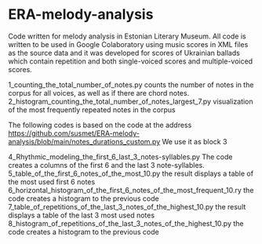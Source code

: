 # ERA-melody-analysis
Code written for melody analysis in Estonian Literary Museum. All code is written to be used in Google Colaboratory using music scores in XML files as the source data and it was developed for scores of Ukrainian ballads which contain repetition and both single-voiced scores and multiple-voiced scores.

1_counting_the_total_number_of_notes.py
counts the number of notes in the corpus for all voices, as well as if there are chord notes.
2_histogram_counting_the_total_number_of_notes_largest_7.py
visualization of the most frequently repeated notes in the corpus

The following codes is based on the code at the address https://github.com/susmet/ERA-melody-analysis/blob/main/notes_durations_custom.py
We use it as block 3

4_Rhythmic_modeling_the_first_6_last_3_notes-syllables.py
The code creates a columns of the first 6 and the last 3 note-syllables.
5_table_of_the_first_6_notes_of_the_most_10.py
the result displays a table of the most used first 6 notes
6_horizontal_histogram_of_the_first_6_notes_of_the_most_frequent_10.ry
the code creates a histogram to the previous code
7_table_of_repetitions_of_the_last_3_notes_of_the_highest_10.py
the result displays a table of the last 3 most used notes
8_histogram_of_repetitions_of_the_last_3_notes_of_the_highest_10.py
the code creates a histogram to the previous code
